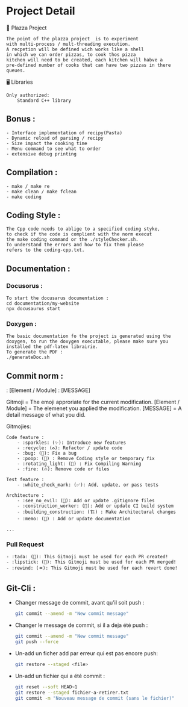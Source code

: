 # Project Detail

🎯 Plazza Project

    The point of the plazza project  is to experiment
    with multi-process / mult-threading execution.
    A recpetion will be defined wich works like a shell
    in which we can order pizzas, to cook thos pizza
    kitchen will need to be created, each kitchen will habve a
    pre-defined number of cooks that can have two pizzas in there
    queues.

🖥 Libraries

    Only authorized:
        Standard C++ library


## Bonus :

    - Interface implementation of recipy(Pasta)
    - Dynamic reload of parsing / recipy
    - Size impact the cooking time
    - Menu command to see what to order
    - extensive debug printing


## Compilation :
    - make / make re
    - make clean / make fclean
    - make coding


## Coding Style :

    The Cpp code needs to ablige to a specified coding styke,
    to check if the code is complient with the norm execut
    the make coding command or the ./styleChecker.sh.
    To understand the errors and how to fix them please
    refers to the coding-cpp.txt.

## Documentation :

### Docusorus :
    To start the docusarus documentation :
    cd documentation/my-website
    npx docusaurus start

### Doxygen :
    The basic documentation fo the project is generated using the
    doxygen, to run the doxygen executable, please make sure you
    installed the pdf-latex librairie.
    To generate the PDF :
    ./generateDoc.sh



## Commit norm :

<Gitmoji> : [Element / Module] : [MESSAGE]

Gitmoji = The emoji approriate for the current modification.
[Element / Module] = The elemenet you applied the modification.
[MESSAGE] = A detail message of what you did.


Gitmojies:

    Code feature :
        - :sparkles: (✨): Introduce new features
        - :recycle: (♻️): Refactor / update code
        - :bug: (🐛): Fix a bug
        - :poop: (💩) : Remove Coding style or temporary fix
        - :rotating_light: (🚨) : Fix Compiling Warning
        - :fire: (🔥): Remove code or files

    Test feature :
        - :white_check_mark: (✅): Add, update, or pass tests

    Architecture :
        - :see_no_evil: (🙈): Add or update .gitignore files
        - :construction_worker: (👷): Add or update CI build system
        - :building_construction: (🏗️) : Make Architectural changes
        - :memo: (📝) : Add or update documentation

    ...
### Pull Request
    - :tada: (🎉): This Gitmoji must be used for each PR created!
    - :lipstick: (💄): This Gitmoji must be used for each PR merged!
    - :rewind: (⏪️): This Gitmoji must be used for each revert done!



## Git-Cli :

- Changer message de commit, avant qu'il soit push :
    ```bash
    git commit --amend -m "New commit message"
    ```

- Changer le message de commit, si il a deja été push :
    ```bash
    git commit --amend -m "New commit message"
    git push --force
    ```

- Un-add un ficher add par erreur qui est pas encore push:
    ```bash
    git restore --staged <file>
    ```

- Un-add un fichier qui a été commit :
    ```bash
    git reset --soft HEAD~1
    git restore --staged fichier-a-retirer.txt
    git commit -m "Nouveau message de commit (sans le fichier)"
    ```


